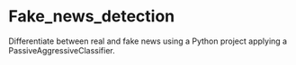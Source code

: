 # Fake_news_detection
Differentiate between real and fake news using a Python project applying a PassiveAggressiveClassifier.
